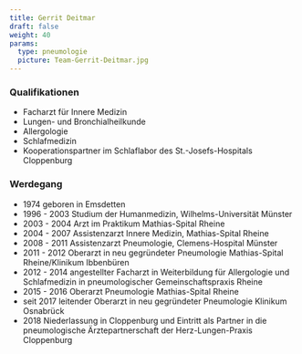 ```yaml
---
title: Gerrit Deitmar
draft: false
weight: 40
params:
  type: pneumologie
  picture: Team-Gerrit-Deitmar.jpg
---
```

### Qualifikationen
- Facharzt für Innere Medizin
- Lungen- und Bronchialheilkunde
- Allergologie
- Schlafmedizin
- Kooperationspartner im Schlaflabor des St.-Josefs-Hospitals Cloppenburg

### Werdegang
- 1974 geboren in Emsdetten
- 1996 - 2003 Studium der Humanmedizin, Wilhelms-Universität Münster
- 2003 - 2004 Arzt im Praktikum Mathias-Spital Rheine
- 2004 - 2007 Assistenzarzt Innere Medizin, Mathias-Spital Rheine
- 2008 - 2011 Assistenzarzt Pneumologie, Clemens-Hospital Münster
- 2011 - 2012 Oberarzt in neu gegründeter Pneumologie Mathias-Spital Rheine/Klinikum Ibbenbüren
- 2012 - 2014 angestellter Facharzt in Weiterbildung für Allergologie und Schlafmedizin in pneumologischer Gemeinschaftspraxis Rheine
- 2015 - 2016 Oberarzt Pneumologie Mathias-Spital Rheine
- seit 2017 leitender Oberarzt in neu gegründeter Pneumologie Klinikum Osnabrück
- 2018 Niederlassung in Cloppenburg und Eintritt als Partner in die pneumologische Ärztepartnerschaft der Herz-Lungen-Praxis Cloppenburg
